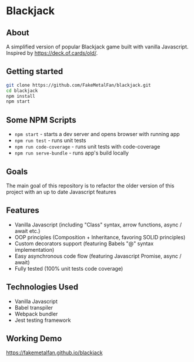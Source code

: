 # Blackjack

## About
A simplified version of popular Blackjack game built with vanilla Javascript. Inspired by https://deck.of.cards/old/.

## Getting started

```bash
git clone https://github.com/FakeMetalFan/blackjack.git
cd blackjack
npm install
npm start
```

## Some NPM Scripts

- `npm start` - starts a dev server and opens browser with running app
- `npm run test` - runs unit tests
- `npm run code-coverage` - runs unit tests with code-coverage
- `npm run serve-bundle` - runs app's build locally

## Goals

The main goal of this repository is to refactor the older version of this project with an up to date Javascript features

## Features

- Vanilla Javascript (including "Class" syntax, arrow functions, async / await etc.)
- OOP principles (Composition + Inheritance, favoring SOLID principles)
- Custom decorators support (featuring Babels "@" syntax implementation)
- Easy asynchronous code flow (featuring Javascript Promise, async / await)
- Fully tested (100% unit tests code coverage)

## Technologies Used

- Vanilla Javascript
- Babel transpiler
- Webpack bundler
- Jest testing framework

## Working Demo

https://fakemetalfan.github.io/blackjack
